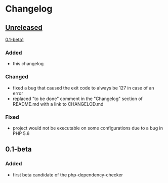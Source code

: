 # Changelog

## [Unreleased]

[0.1-beta1]
### Added
- this changelog

### Changed
- fixed a bug that caused the exit code to always be 127 in case of an error
- replaced "to be done" comment in the "Changelog" section of README.md with a link to CHANGELOD.md

### Fixed
- project would not be executable on some configurations due to a bug in PHP 5.6

## 0.1-beta
### Added
- first beta candidate of the php-dependency-checker

[Unreleased]: https://github.com/Rekhyt/php-dependency-checker/compare/0.1-beta1...HEAD
[0.1-beta1]: https://github.com/Rekhyt/php-dependency-checker/compare/0.1-beta1...0.1-beta
